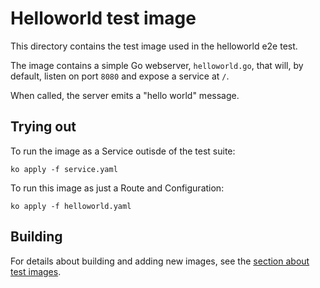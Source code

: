 # Helloworld test image

This directory contains the test image used in the helloworld e2e test.

The image contains a simple Go webserver, `helloworld.go`, that will, by
default, listen on port `8080` and expose a service at `/`.

When called, the server emits a "hello world" message.

## Trying out

To run the image as a Service outisde of the test suite:

`ko apply -f service.yaml`

To run this image as just a Route and Configuration:

`ko apply -f helloworld.yaml`

## Building

For details about building and adding new images, see the
[section about test images](/test/README.md#test-images).

